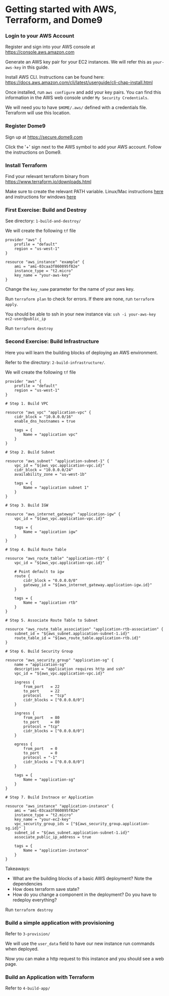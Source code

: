 # Getting started with AWS, Terraform, and Dome9

### Login to your AWS Account

Register and sign into your AWS console at https://console.aws.amazon.com

Generate an AWS key pair for your EC2 instances. We will refer this as ``your-aws-key`` in this guide.

Install AWS CLI. Instructions can be found here: https://docs.aws.amazon.com/cli/latest/userguide/cli-chap-install.html

Once installed, run ``aws configure`` and add your key pairs. You can find this information in the AWS web console under ``My Security Credentials``.

We will need you to have ``$HOME/.aws/`` defined with a credentials file. Terraform will use this location.

### Register Dome9

Sign up at https://secure.dome9.com

Click the '+' sign next to the AWS symbol to add your AWS account. Follow the instructions on Dome9.

### Install Terraform

Find your relevant terraform binary from https://www.terraform.io/downloads.html

Make sure to create the relevant PATH variable. Linux/Mac instructions [here](https://stackoverflow.com/questions/14637979/how-to-permanently-set-path-on-linux-unix) and instructions for windows [here](https://stackoverflow.com/questions/1618280/where-can-i-set-path-to-make-exe-on-windows)

### First Exercise: Build and Destroy

See directory: ``1-build-and-destroy/``

We will create the following ``tf`` file

```
provider "aws" {
    profile = "default"
    region = "us-west-1"
}

resource "aws_instance" "example" {
    ami = "ami-03caa3f860895f82e"
    instance_type = "t2.micro"
    key_name = "your-aws-key"
}
```

Change the ``key_name`` parameter for the name of your aws key.

Run ``terraform plan`` to check for errors. If there are none, run ``terraform apply``.

You should be able to ssh in your new instance via: ``ssh -i your-aws-key ec2-user@public_ip``

Run ``terraform destroy``

### Second Exercise: Build Infrastructure

Here you will learn the building blocks of deploying an AWS environment.

Refer to the directory: ``2-build-infrastructure/``.

We will create the following ``tf`` file

```
provider "aws" {
    profile = "default"
    region = "us-west-1"
}

# Step 1. Build VPC

resource "aws_vpc" "application-vpc" {
    cidr_block = "10.0.0.0/16"
    enable_dns_hostnames = true

    tags = {
        Name = "application vpc"
    }
}

# Step 2. Build Subnet

resource "aws_subnet" "application-subnet-1" {
    vpc_id = "${aws_vpc.application-vpc.id}"
    cidr_block = "10.0.0.0/24"
    availability_zone = "us-west-1b"

    tags = {
        Name = "application subnet 1"
    }
}

# Step 3. Build IGW

resource "aws_internet_gateway" "application-igw" {
    vpc_id = "${aws_vpc.application-vpc.id}"

    tags = {
        Name = "application igw"
    }
}

# Step 4. Build Route Table

resource "aws_route_table" "application-rtb" {
    vpc_id = "${aws_vpc.application-vpc.id}"

    # Point default to igw
    route {
        cidr_block = "0.0.0.0/0"
        gateway_id = "${aws_internet_gateway.application-igw.id}"
    }

    tags = {
        Name = "application rtb"
    }
}

# Step 5. Associate Route Table to Subnet

resource "aws_route_table_association" "application-rtb-association" {
    subnet_id = "${aws_subnet.application-subnet-1.id}"
    route_table_id = "${aws_route_table.application-rtb.id}"
}

# Step 6. Build Security Group

resource "aws_security_group" "application-sg" {
    name = "application-sg"
    description = "application requires http and ssh"
    vpc_id = "${aws_vpc.application-vpc.id}"

    ingress {
        from_port   = 22
        to_port     = 22
        protocol    = "tcp"
        cidr_blocks = ["0.0.0.0/0"]
    }

    ingress {
        from_port   = 80
        to_port     = 80
        protocol = "tcp"
        cidr_blocks = ["0.0.0.0/0"]
    }

    egress {
        from_port   = 0
        to_port     = 0
        protocol = "-1"
        cidr_blocks = ["0.0.0.0/0"]
    }

    tags = {
        Name = "application-sg"
    }
}

# Step 7. Build Instnace or Application

resource "aws_instance" "application-instance" {
    ami = "ami-03caa3f860895f82e"
    instance_type = "t2.micro"
    key_name = "your-ec2-key"
    vpc_security_group_ids = ["${aws_security_group.application-sg.id}" ]
    subnet_id = "${aws_subnet.application-subnet-1.id}"
    associate_public_ip_address = true

    tags = {
        Name = "application-instance"
    }
}
```

Takeaways:

- What are the building blocks of a basic AWS deployment? Note the dependencies
- How does terraform save state?
- How do you change a component in the deployment? Do you have to redeploy everything?

Run ``terraform destroy``

### Build a simple application with provisioning

Refer to ``3-provision/``

We will use the ``user_data`` field to have our new instance run commands when deployed.

Now you can make a http request to this instance and you should see a web page.

### Build an Application with Terraform

Refer to ``4-build-app/``




